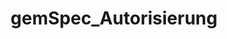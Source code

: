 ---
title: gemSpec_Autorisierung
linkTitle: gemSpec_Autorisierung
description: >
  Autorisierung ePA
---